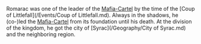 Romarac was one of the leader of the [Mafia-Cartel]() by the time of the [Coup of Littlefall](/Events/Coup of Littlefall.md).
Always in the shadows, he (co-)led the [Mafia-Cartel]() from its foundation until his death.
At the division of the kingdom, he got the city of [Syrac](/Geography/City of Syrac.md) and the neighboring region.
